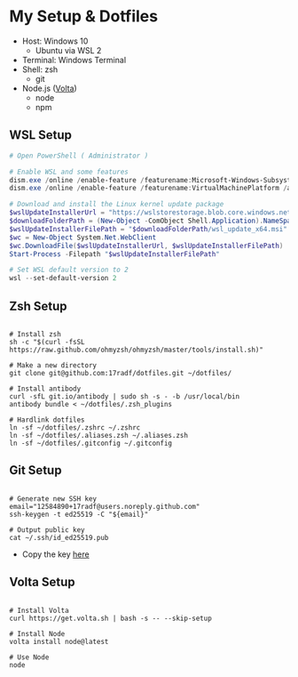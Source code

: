 My Setup & Dotfiles
===================

- Host: Windows 10
  - Ubuntu via WSL 2 
- Terminal: Windows Terminal
- Shell: zsh
  - git
- Node.js ([Volta](https://volta.sh))
  - node
  - npm

WSL Setup
---------
```powershell
# Open PowerShell ( Administrator )

# Enable WSL and some features
dism.exe /online /enable-feature /featurename:Microsoft-Windows-Subsystem-Linux /all /norestart
dism.exe /online /enable-feature /featurename:VirtualMachinePlatform /all /norestart

# Download and install the Linux kernel update package
$wslUpdateInstallerUrl = "https://wslstorestorage.blob.core.windows.net/wslblob/wsl_update_x64.msi"
$downloadFolderPath = (New-Object -ComObject Shell.Application).NameSpace('shell:Downloads').Self.Path
$wslUpdateInstallerFilePath = "$downloadFolderPath/wsl_update_x64.msi"
$wc = New-Object System.Net.WebClient
$wc.DownloadFile($wslUpdateInstallerUrl, $wslUpdateInstallerFilePath)
Start-Process -Filepath "$wslUpdateInstallerFilePath"

# Set WSL default version to 2
wsl --set-default-version 2
```

Zsh Setup
---------
```shell script

# Install zsh
sh -c "$(curl -fsSL https://raw.github.com/ohmyzsh/ohmyzsh/master/tools/install.sh)"

# Make a new directory
git clone git@github.com:17radf/dotfiles.git ~/dotfiles/

# Install antibody 
curl -sfL git.io/antibody | sudo sh -s - -b /usr/local/bin
antibody bundle < ~/dotfiles/.zsh_plugins

# Hardlink dotfiles
ln -sf ~/dotfiles/.zshrc ~/.zshrc
ln -sf ~/dotfiles/.aliases.zsh ~/.aliases.zsh
ln -sf ~/dotfiles/.gitconfig ~/.gitconfig

```

Git Setup
---------
```shell script

# Generate new SSH key
email="12584890+17radf@users.noreply.github.com"
ssh-keygen -t ed25519 -C "${email}"

# Output public key
cat ~/.ssh/id_ed25519.pub

```
- Copy the key [here](https://github.com/settings/ssh/new)

Volta Setup
-----------
```shell script

# Install Volta
curl https://get.volta.sh | bash -s -- --skip-setup

# Install Node
volta install node@latest

# Use Node
node

```